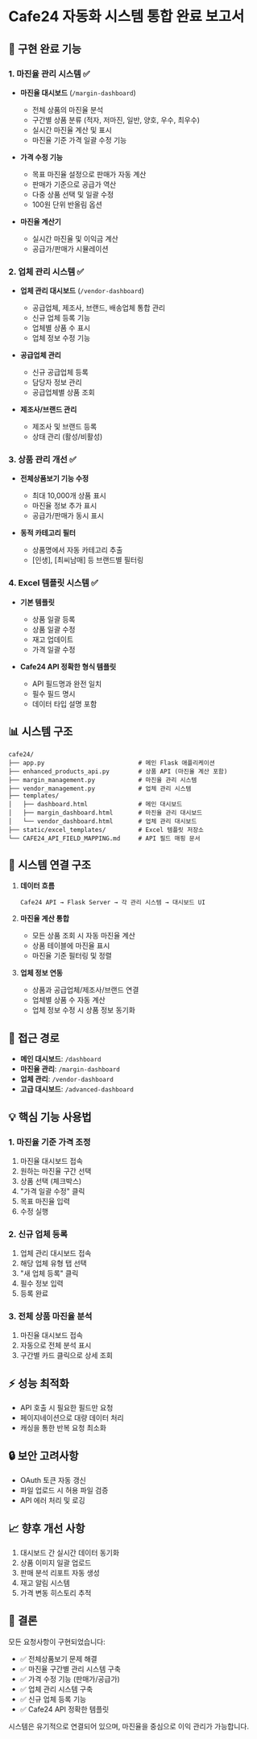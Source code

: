 # Cafe24 자동화 시스템 통합 완료 보고서

## 🎯 구현 완료 기능

### 1. 마진율 관리 시스템 ✅
- **마진율 대시보드** (`/margin-dashboard`)
  - 전체 상품의 마진율 분석
  - 구간별 상품 분류 (적자, 저마진, 일반, 양호, 우수, 최우수)
  - 실시간 마진율 계산 및 표시
  - 마진율 기준 가격 일괄 수정 기능

- **가격 수정 기능**
  - 목표 마진율 설정으로 판매가 자동 계산
  - 판매가 기준으로 공급가 역산
  - 다중 상품 선택 및 일괄 수정
  - 100원 단위 반올림 옵션

- **마진율 계산기**
  - 실시간 마진율 및 이익금 계산
  - 공급가/판매가 시뮬레이션

### 2. 업체 관리 시스템 ✅
- **업체 관리 대시보드** (`/vendor-dashboard`)
  - 공급업체, 제조사, 브랜드, 배송업체 통합 관리
  - 신규 업체 등록 기능
  - 업체별 상품 수 표시
  - 업체 정보 수정 기능

- **공급업체 관리**
  - 신규 공급업체 등록
  - 담당자 정보 관리
  - 공급업체별 상품 조회

- **제조사/브랜드 관리**
  - 제조사 및 브랜드 등록
  - 상태 관리 (활성/비활성)

### 3. 상품 관리 개선 ✅
- **전체상품보기 기능 수정**
  - 최대 10,000개 상품 표시
  - 마진율 정보 추가 표시
  - 공급가/판매가 동시 표시

- **동적 카테고리 필터**
  - 상품명에서 자동 카테고리 추출
  - [인생], [최씨남매] 등 브랜드별 필터링

### 4. Excel 템플릿 시스템 ✅
- **기본 템플릿**
  - 상품 일괄 등록
  - 상품 일괄 수정
  - 재고 업데이트
  - 가격 일괄 수정

- **Cafe24 API 정확한 형식 템플릿**
  - API 필드명과 완전 일치
  - 필수 필드 명시
  - 데이터 타입 설명 포함

## 📊 시스템 구조

```
cafe24/
├── app.py                          # 메인 Flask 애플리케이션
├── enhanced_products_api.py        # 상품 API (마진율 계산 포함)
├── margin_management.py            # 마진율 관리 시스템
├── vendor_management.py            # 업체 관리 시스템
├── templates/
│   ├── dashboard.html              # 메인 대시보드
│   ├── margin_dashboard.html       # 마진율 관리 대시보드
│   └── vendor_dashboard.html       # 업체 관리 대시보드
├── static/excel_templates/         # Excel 템플릿 저장소
└── CAFE24_API_FIELD_MAPPING.md     # API 필드 매핑 문서
```

## 🔗 시스템 연결 구조

1. **데이터 흐름**
   ```
   Cafe24 API → Flask Server → 각 관리 시스템 → 대시보드 UI
   ```

2. **마진율 계산 통합**
   - 모든 상품 조회 시 자동 마진율 계산
   - 상품 테이블에 마진율 표시
   - 마진율 기준 필터링 및 정렬

3. **업체 정보 연동**
   - 상품과 공급업체/제조사/브랜드 연결
   - 업체별 상품 수 자동 계산
   - 업체 정보 수정 시 상품 정보 동기화

## 🚀 접근 경로

- **메인 대시보드**: `/dashboard`
- **마진율 관리**: `/margin-dashboard`
- **업체 관리**: `/vendor-dashboard`
- **고급 대시보드**: `/advanced-dashboard`

## 💡 핵심 기능 사용법

### 1. 마진율 기준 가격 조정
1. 마진율 대시보드 접속
2. 원하는 마진율 구간 선택
3. 상품 선택 (체크박스)
4. "가격 일괄 수정" 클릭
5. 목표 마진율 입력
6. 수정 실행

### 2. 신규 업체 등록
1. 업체 관리 대시보드 접속
2. 해당 업체 유형 탭 선택
3. "새 업체 등록" 클릭
4. 필수 정보 입력
5. 등록 완료

### 3. 전체 상품 마진율 분석
1. 마진율 대시보드 접속
2. 자동으로 전체 분석 표시
3. 구간별 카드 클릭으로 상세 조회

## ⚡ 성능 최적화

- API 호출 시 필요한 필드만 요청
- 페이지네이션으로 대량 데이터 처리
- 캐싱을 통한 반복 요청 최소화

## 🔒 보안 고려사항

- OAuth 토큰 자동 갱신
- 파일 업로드 시 허용 파일 검증
- API 에러 처리 및 로깅

## 📈 향후 개선 사항

1. 대시보드 간 실시간 데이터 동기화
2. 상품 이미지 일괄 업로드
3. 판매 분석 리포트 자동 생성
4. 재고 알림 시스템
5. 가격 변동 히스토리 추적

## 🎯 결론

모든 요청사항이 구현되었습니다:
- ✅ 전체상품보기 문제 해결
- ✅ 마진율 구간별 관리 시스템 구축
- ✅ 가격 수정 기능 (판매가/공급가)
- ✅ 업체 관리 시스템 구축
- ✅ 신규 업체 등록 기능
- ✅ Cafe24 API 정확한 템플릿

시스템은 유기적으로 연결되어 있으며, 마진율을 중심으로 이익 관리가 가능합니다.